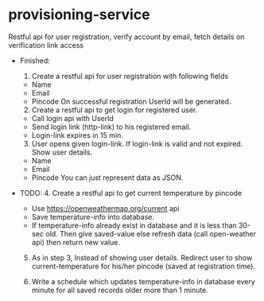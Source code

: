 # provisioning-service
Restful api for user registration, verify account by email, fetch details on verification link access

- Finished: 
	1. Create a restful api for user registration with following fields 
	-	Name
	-	Email
	-	Pincode
	On successful registration UserId will be generated.

	2. Create a restful api to get login for registered user. 
	-	Call login api with UserId
	-	Send login link (http-link) to his registered email.
	-	Login-link expires in 15 min.

	3. User opens given login-link. If login-link is valid and not expired. Show user details.
	-	Name
	-	Email
	-	Pincode
	You can just represent data as JSON.

- TODO: 
	4. Create a restful api to get current temperature by pincode
	-	Use https://openweathermap.org/current api
	-	Save temperature-info into database.
	-	If temperature-info already exist in database and it is less than 30-sec old. Then give saved-value else refresh data (call open-weather api) then return new value.

	5. As in step 3, Instead of showing user details. Redirect user to show current-temperature for his/her pincode (saved at registration time).

	6. Write a schedule which updates temperature-info in database every minute for all saved records older more than 1 minute.

